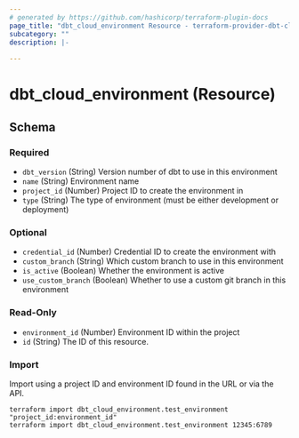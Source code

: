```yaml
---
# generated by https://github.com/hashicorp/terraform-plugin-docs
page_title: "dbt_cloud_environment Resource - terraform-provider-dbt-cloud"
subcategory: ""
description: |-
  
---
```


# dbt_cloud_environment (Resource)





<!-- schema generated by tfplugindocs -->
## Schema

### Required

- `dbt_version` (String) Version number of dbt to use in this environment
- `name` (String) Environment name
- `project_id` (Number) Project ID to create the environment in
- `type` (String) The type of environment (must be either development or deployment)

### Optional

- `credential_id` (Number) Credential ID to create the environment with
- `custom_branch` (String) Which custom branch to use in this environment
- `is_active` (Boolean) Whether the environment is active
- `use_custom_branch` (Boolean) Whether to use a custom git branch in this environment

### Read-Only

- `environment_id` (Number) Environment ID within the project
- `id` (String) The ID of this resource.


### Import

Import using a project ID and environment ID found in the URL or via the API.
```commandline
terraform import dbt_cloud_environment.test_environment "project_id:environment_id"
terraform import dbt_cloud_environment.test_environment 12345:6789
```

